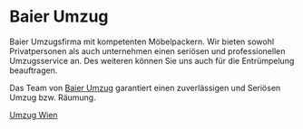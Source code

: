 # Baier Umzug
Baier Umzugsfirma mit kompetenten Möbelpackern. Wir bieten sowohl Privatpersonen als auch unternehmen einen seriösen und professionellen Umzugsservice an.
Des weiteren können Sie uns auch für die Entrümpelung beauftragen.

Das Team von [Baier Umzug](https://baierumzug.at/) garantiert einen zuverlässigen und Seriösen Umzug bzw. Räumung.



[Umzug Wien](https://baierumzug.at/umzug-wien/)
